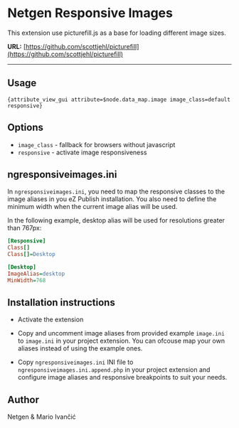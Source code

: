 Netgen Responsive Images
========================

This extension use picturefill.js as a base for loading different image sizes.

**URL:** [https://github.com/scottjehl/picturefill](https://github.com/scottjehl/picturefill)

- - -

## Usage ##

```
{attribute_view_gui attribute=$node.data_map.image image_class=default responsive}
```

## Options ##

* `image_class` - fallback for browsers without javascript
* `responsive` - activate image responsiveness


## ngresponsiveimages.ini ##
In `ngresponsiveimages.ini`, you need to map the responsive classes to the image aliases in you eZ Publish installation. You also need to define the minimum width when the current image alias will be used.

In the following example, desktop alias will be used for resolutions greater than 767px:

```ini
[Responsive]
Class[]
Class[]=Desktop

[Desktop]
ImageAlias=desktop
MinWidth=768
```

## Installation instructions ##

* Activate the extension

* Copy and uncomment image aliases from provided example `image.ini` to `image.ini` in your project extension. You can ofcouse map your own aliases instead of using the example ones.

* Copy `ngresponsiveimages.ini` INI file to `ngresponsiveimages.ini.append.php` in your project extension and configure image aliases and responsive breakpoints to suit your needs.

## Author ##

Netgen & Mario Ivančić
